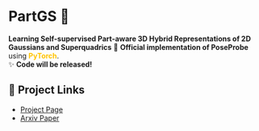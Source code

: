 # PartGS 🌟  
**Learning Self-supervised Part-aware 3D Hybrid Representations
of 2D Gaussians and Superquadrics**
🚀 ​**Official implementation of PoseProbe** using <span style="color: #FFC300;">**PyTorch**</span>.  
✨ ​**Code will be released!** 


## 📌 Project Links  
- ​[Project Page](https://zhirui-gao.github.io/PoseProbe.github.io/)
- ​[Arxiv Paper](https://arxiv.org/abs/2408.10789) 



